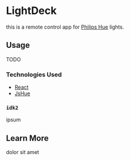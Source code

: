 # LightDeck

this is a remote control app for [Philips Hue](https://www.philips-hue.com/en-us) lights.


## Usage

TODO

### Technologies Used

- [React](https://reactjs.org/docs/hello-world.html)
- [JsHue](https://github.com/blargoner/jshue)

### `idk2`

ipsum

## Learn More

dolor sit amet